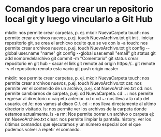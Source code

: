 # Comandos para crear un repositorio local git y luego vincularlo a Git Hub
mkdir: nos permite crear carpetas, p. ej. mkdir NuevaCarpeta
touch: nos permite crear archivos nuevos, p.ej. touch NuevoArchivo.txt
git init . iniciar repositorio git, se crea el archicvo oculto que se ve con ls -a
touch: nos permite crear archivos nuevos, p.ej. touch NuevoArchivo.txt
git config --global user.name "name"
git config --global user.email "email"
git status
git add nombredelarchivo
git commit -m "Comentario"
git status
crear repositorio en git hub - sacar el link
git remote ad origin https://..
git remote -v
el repositorio remoto esta vacio
git push origin master


mkdir: nos permite crear carpetas, p. ej. mkdir NuevaCarpeta
touch: nos permite crear archivos nuevos, p.ej. touch NuevoArchivo.txt
cat: nos permite ver el contenido de un archivo, p.ej. cat NuevoArchivo.txt
cd: nos permite cambiarnos de carpeta, p.ej. cd NuevaCarpeta.
cd .. : nos permite regresar al directorio o carpeta anterior.
cd o cd ~: nos lleva a la ruta del usuario.
cd /c: nos vamos al disco C:/.
cd -: nos lleva directamente al ultimo directorio visitado.
ls: nos permite ver los archivos de la carpeta donde estamos actualmente.
ls -a
rm: Nos permite borrar un archivo o carpeta ej: rm NuevoArchivo.txt
clear: nos permite limpiar la pantalla.
history: ver los últimos comandos que ejecutamos y un número especial con el que podemos volver a repetir el comando.